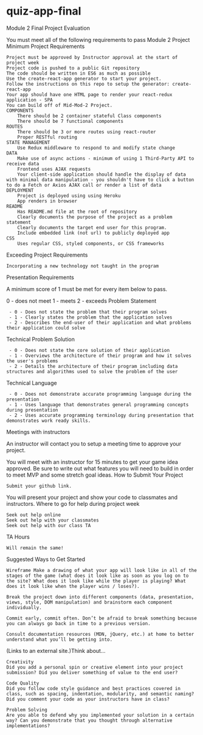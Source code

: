 # quiz-app-final

Module 2 Final Project Evaluation

You must meet all of the following requirements to pass Module 2 Project
Minimum Project Requirements

    Project must be approved by Instructor approval at the start of project week
    Project code is pushed to a public Git repository
    The code should be written in ES6 as much as possible
    Use the create-react-app generator to start your project.
    Follow the instructions on this repo to setup the generator: create-react-app
    Your app should have one HTML page to render your react-redux application - SPA
    You can build off of Mid-Mod-2 Project. 
    COMPONENTS
        There should be 2 container stateful Class components 
        There should be 7 functional components
    ROUTES
        There should be 3 or more routes using react-router
        Proper RESTful routing
    STATE MANAGEMENT
        Use Redux middleware to respond to and modify state change
    DATA
        Make use of async actions - minimum of using 1 Third-Party API to receive data
        Frontend uses AJAX requests
        Your client-side application should handle the display of data with minimal data manipulation - you shouldn't have to click a button to do a Fetch or Axios AJAX call or render a list of data
    DEPLOYMENT
        Project is deployed using using Heroku
        App renders in browser
    README
        Has README.md file at the root of repository
        Clearly documents the purpose of the project as a problem statement
        Clearly documents the target end user for this program.
        Include embedded link (not url) to publicly deployed app
    CSS
        Uses regular CSS, styled components, or CSS frameworks

Exceeding Project Requirements

    Incorporating a new technology not taught in the program

 
Presentation Requirements

A minimum score of 1 must be met for every item below to pass.

0 - does not meet 1 - meets 2 - exceeds
Problem Statement

     - 0 - Does not state the problem that their program solves
     - 1 - Clearly states the problem that the application solves
     - 2 - Describes the end-user of their application and what problems their application could solve

Technical Problem Solution

     - 0 - Does not state the core solution of their application
     - 1 - Overviews the architecture of their program and how it solves the user's problems
     - 2 - Details the architecture of their program including data structures and algorithms used to solve the problem of the user

Technical Language

     - 0 - Does not demonstrate accurate programming language during the presentation
     - 1 - Uses language that demonstrates general programming concepts during presentation
     - 2 - Uses accurate programming terminology during presentation that demonstrates work ready skills.

Meetings with instructors

An instructor will contact you to setup a meeting time to approve your project.

You will meet with an instructor for 15 minutes to get your game idea approved. Be sure to write out what features you will need to build in order to meet MVP and some stretch goal ideas.
How to Submit Your Project

    Submit your github link.

You will present your project and show your code to classmates and instructors.
Where to go for help during project week

    Seek out help online
    Seek out help with your classmates
    Seek out help with our class TA

TA Hours

    Will remain the same!

Suggested Ways to Get Started

    Wireframe Make a drawing of what your app will look like in all of the stages of the game (what does it look like as soon as you log on to the site? What does it look like while the player is playing? What does it look like when the player wins / loses?).

    Break the project down into different components (data, presentation, views, style, DOM manipulation) and brainstorm each component individually.

    Commit early, commit often. Don’t be afraid to break something because you can always go back in time to a previous version.

    Consult documentation resources (MDN, jQuery, etc.) at home to better understand what you’ll be getting into.

 (Links to an external site.)Think about...

    Creativity
    Did you add a personal spin or creative element into your project submission? Did you deliver something of value to the end user?

    Code Quality
    Did you follow code style guidance and best practices covered in class, such as spacing, indentation, modularity, and semantic naming? Did you comment your code as your instructors have in class?

    Problem Solving
    Are you able to defend why you implemented your solution in a certain way? Can you demonstrate that you thought through alternative implementations?



